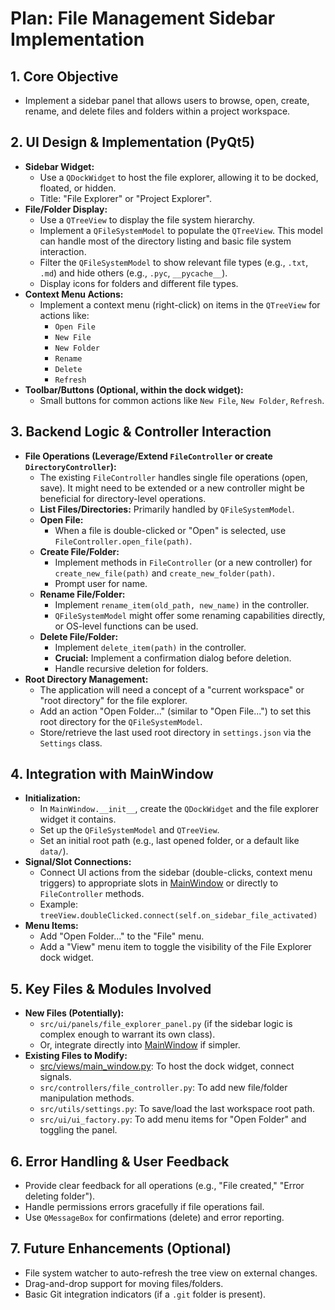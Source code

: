 # Plan: File Management Sidebar Implementation

## 1. Core Objective
- Implement a sidebar panel that allows users to browse, open, create, rename, and delete files and folders within a project workspace.

## 2. UI Design & Implementation (PyQt5)
   - **Sidebar Widget:**
     - Use a `QDockWidget` to host the file explorer, allowing it to be docked, floated, or hidden.
     - Title: "File Explorer" or "Project Explorer".
   - **File/Folder Display:**
     - Use a `QTreeView` to display the file system hierarchy.
     - Implement a `QFileSystemModel` to populate the `QTreeView`. This model can handle most of the directory listing and basic file system interaction.
     - Filter the `QFileSystemModel` to show relevant file types (e.g., `.txt`, `.md`) and hide others (e.g., `.pyc`, `__pycache__`).
     - Display icons for folders and different file types.
   - **Context Menu Actions:**
     - Implement a context menu (right-click) on items in the `QTreeView` for actions like:
       - `Open File`
       - `New File`
       - `New Folder`
       - `Rename`
       - `Delete`
       - `Refresh`
   - **Toolbar/Buttons (Optional, within the dock widget):**
     - Small buttons for common actions like `New File`, `New Folder`, `Refresh`.

## 3. Backend Logic & Controller Interaction
   - **File Operations (Leverage/Extend `FileController` or create `DirectoryController`):**
     - The existing `FileController` handles single file operations (open, save). It might need to be extended or a new controller might be beneficial for directory-level operations.
     - **List Files/Directories:** Primarily handled by `QFileSystemModel`.
     - **Open File:**
       - When a file is double-clicked or "Open" is selected, use `FileController.open_file(path)`.
     - **Create File/Folder:**
       - Implement methods in `FileController` (or a new controller) for `create_new_file(path)` and `create_new_folder(path)`.
       - Prompt user for name.
     - **Rename File/Folder:**
       - Implement `rename_item(old_path, new_name)` in the controller.
       - `QFileSystemModel` might offer some renaming capabilities directly, or OS-level functions can be used.
     - **Delete File/Folder:**
       - Implement `delete_item(path)` in the controller.
       - **Crucial:** Implement a confirmation dialog before deletion.
       - Handle recursive deletion for folders.
   - **Root Directory Management:**
     - The application will need a concept of a "current workspace" or "root directory" for the file explorer.
     - Add an action "Open Folder..." (similar to "Open File...") to set this root directory for the `QFileSystemModel`.
     - Store/retrieve the last used root directory in `settings.json` via the `Settings` class.

## 4. Integration with MainWindow
   - **Initialization:**
     - In `MainWindow.__init__`, create the `QDockWidget` and the file explorer widget it contains.
     - Set up the `QFileSystemModel` and `QTreeView`.
     - Set an initial root path (e.g., last opened folder, or a default like `data/`).
   - **Signal/Slot Connections:**
     - Connect UI actions from the sidebar (double-clicks, context menu triggers) to appropriate slots in [MainWindow](cci:2://file:///Users/nick/Desktop/Agov_Intelligence/Projects/gestore_appunti/src/views/main_window.py:63:0-1282:36) or directly to `FileController` methods.
     - Example: `treeView.doubleClicked.connect(self.on_sidebar_file_activated)`
   - **Menu Items:**
     - Add "Open Folder..." to the "File" menu.
     - Add a "View" menu item to toggle the visibility of the File Explorer dock widget.

## 5. Key Files & Modules Involved
   - **New Files (Potentially):**
     - `src/ui/panels/file_explorer_panel.py` (if the sidebar logic is complex enough to warrant its own class).
     - Or, integrate directly into [MainWindow](cci:2://file:///Users/nick/Desktop/Agov_Intelligence/Projects/gestore_appunti/src/views/main_window.py:63:0-1282:36) if simpler.
   - **Existing Files to Modify:**
     - [src/views/main_window.py](cci:7://file:///Users/nick/Desktop/Agov_Intelligence/Projects/gestore_appunti/src/views/main_window.py:0:0-0:0): To host the dock widget, connect signals.
     - `src/controllers/file_controller.py`: To add new file/folder manipulation methods.
     - `src/utils/settings.py`: To save/load the last workspace root path.
     - `src/ui/ui_factory.py`: To add menu items for "Open Folder" and toggling the panel.

## 6. Error Handling & User Feedback
   - Provide clear feedback for all operations (e.g., "File created," "Error deleting folder").
   - Handle permissions errors gracefully if file operations fail.
   - Use `QMessageBox` for confirmations (delete) and error reporting.

## 7. Future Enhancements (Optional)
   - File system watcher to auto-refresh the tree view on external changes.
   - Drag-and-drop support for moving files/folders.
   - Basic Git integration indicators (if a `.git` folder is present).